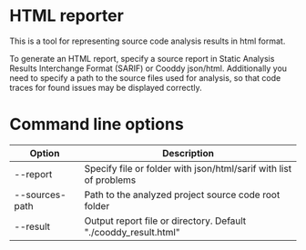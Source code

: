 # HTML reporter
This is a tool for representing source code analysis results in html format.

To generate an HTML report, specify a source report in Static Analysis Results Interchange Format (SARIF) or Cooddy json/html. Additionally you need to specify a path to the source files used for analysis, so that code traces for found issues may be displayed correctly.

# Command line options
| Option         | Description                                                       |
|----------------|-------------------------------------------------------------------|
| --report       | Specify file or folder with json/html/sarif with list of problems |
| --sources-path | Path to the analyzed project source code root folder              |
| --result       | Output report file or directory. Default "./cooddy_result.html"   |
